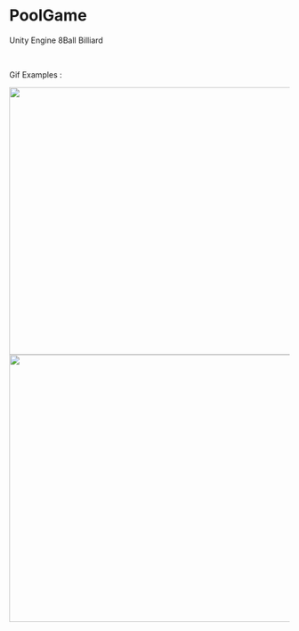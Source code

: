 # PoolGame
Unity Engine 8Ball Billiard

<br>
<!br>

Gif Examples :

<img src="https://github.com/Brianlatt/PoolGame/blob/main/PoolGame/GameExamples/Pool4.gif" width="640" height="480" />
<img src="https://github.com/Brianlatt/PoolGame/blob/main/PoolGame/GameExamples/Pool3.gif" width="640" height="480"/>
